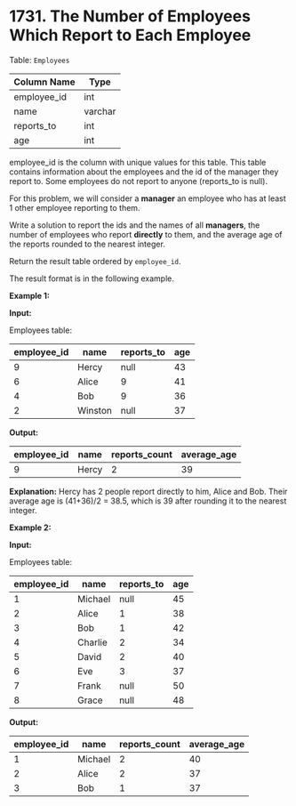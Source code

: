 # 1731. The Number of Employees Which Report to Each Employee

Table: `Employees`

| Column Name | Type     |
| ----------- | -------- |
| employee_id | int      |
| name        | varchar  |
| reports_to  | int      |
| age         | int      |

employee_id is the column with unique values for this table.
This table contains information about the employees and the id of the manager they report to. Some employees do not report to anyone (reports_to is null). 
 
For this problem, we will consider a **manager** an employee who has at least 1 other employee reporting to them.

Write a solution to report the ids and the names of all **managers**, the number of employees who report **directly** to them, and the average age of the reports rounded to the nearest integer.

Return the result table ordered by `employee_id`.

The result format is in the following example.

**Example 1:**

**Input:**

Employees table:

| employee_id | name    | reports_to | age |
| ----------- | ------- | ---------- | --- |
| 9           | Hercy   | null       | 43  |
| 6           | Alice   | 9          | 41  |
| 4           | Bob     | 9          | 36  |
| 2           | Winston | null       | 37  |

**Output:** 

| employee_id | name  | reports_count | average_age |
| ----------- | ----- | ------------- | ----------- |
| 9           | Hercy | 2             | 39          |

**Explanation:** Hercy has 2 people report directly to him, Alice and Bob. Their average age is (41+36)/2 = 38.5, which is 39 after rounding it to the nearest integer.

**Example 2:**

**Input:**

Employees table:
 
| employee_id | name    | reports_to | age |
|-------------|---------|------------|-----|
| 1           | Michael | null       | 45  |
| 2           | Alice   | 1          | 38  |
| 3           | Bob     | 1          | 42  |
| 4           | Charlie | 2          | 34  |
| 5           | David   | 2          | 40  |
| 6           | Eve     | 3          | 37  |
| 7           | Frank   | null       | 50  |
| 8           | Grace   | null       | 48  | 

**Output:** 

| employee_id | name    | reports_count | average_age |
| ----------- | ------- | ------------- | ----------- |
| 1           | Michael | 2             | 40          |
| 2           | Alice   | 2             | 37          |
| 3           | Bob     | 1             | 37          |